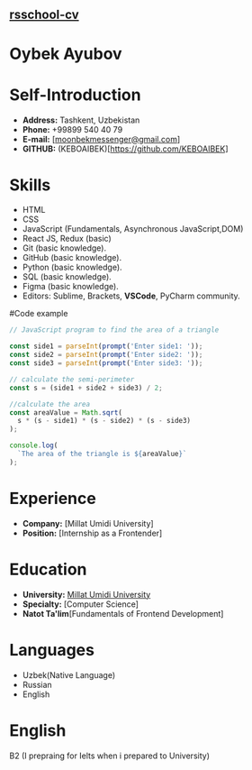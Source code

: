 ## [rsschool-cv](rsschool-cv)

# Oybek Ayubov

# Self-Introduction

-   **Address:** Tashkent, Uzbekistan
-   **Phone:** +99899 540 40 79
-   **E-mail:** [moonbekmessenger@gmail.com]
-   **GITHUB:** (KEBOAIBEK)[https://github.com/KEBOAIBEK]


# Skills

* HTML
* CSS
* JavaScript (Fundamentals,  Asynchronous JavaScript,DOM)
* React JS, Redux (basic)
* Git (basic knowledge).
* GitHub (basic knowledge).
* Python (basic knowledge).
* SQL (basic knowledge).
* Figma (basic knowledge).
* Editors: Sublime, Brackets, **VSCode**, PyCharm community.

#Code example

```js
// JavaScript program to find the area of a triangle

const side1 = parseInt(prompt('Enter side1: '));
const side2 = parseInt(prompt('Enter side2: '));
const side3 = parseInt(prompt('Enter side3: '));

// calculate the semi-perimeter
const s = (side1 + side2 + side3) / 2;

//calculate the area
const areaValue = Math.sqrt(
  s * (s - side1) * (s - side2) * (s - side3)
);

console.log(
  `The area of the triangle is ${areaValue}`
);
```

# Experience

* **Company:** [Millat Umidi University]
* **Position:** [Internship as a Frontender]


# Education

* **University:** [Millat Umidi University](https://millatumidi.uz/)
* **Specialty:** [Computer Science]
* **Natot Ta'lim**[Fundamentals of Frontend Development]

# Languages
- Uzbek(Native Language)
- Russian
- English


# English
B2 (I prepraing for Ielts when i prepared to University)